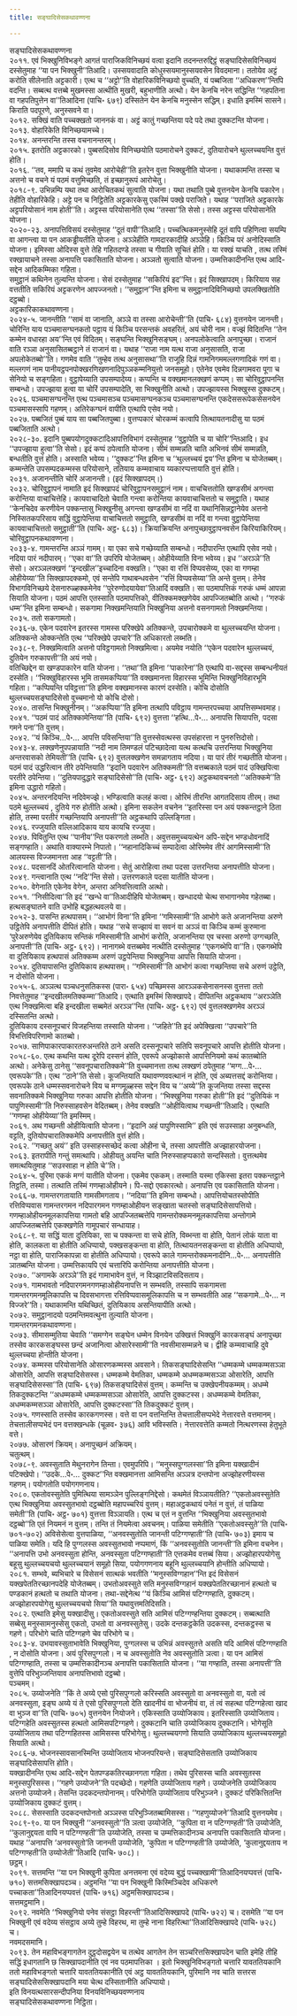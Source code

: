 ```yaml
---
title: सङ्घादिसेसकथावण्णना

---
```

सङ्घादिसेसकथावण्णना  
२०११. एवं भिक्खुनिविभङ्गे आगतं पाराजिकविनिच्छयं वत्वा इदानि तदनन्तरुद्दिट्ठं सङ्घादिसेसविनिच्छयं दस्सेतुमाह ‘‘या पन भिक्खुनी’’तिआदि। उस्सयवादाति कोधुस्सयमानुस्सयवसेन विवदमाना। ततोयेव अट्टं करोति सीलेनाति अट्टकारी। एत्थ च ‘‘अट्टो’’ति वोहारिकविनिच्छयो वुच्चति, यं पब्बजिता ‘‘अधिकरण’’न्तिपि वदन्ति। सब्बत्थ वत्तब्बे मुखमस्सा अत्थीति मुखरी, बहुभाणीति अत्थो। येन केनचि नरेन सद्धिन्ति ‘‘गहपतिना वा गहपतिपुत्तेन वा’’तिआदिना (पाचि॰ ६७९) दस्सितेन येन केनचि मनुस्सेन सद्धिम्। इधाति इमस्मिं सासने। किराति पदपूरणे, अनुस्सवने वा।  
२०१२. सक्खिं वाति पच्चक्खतो जाननकं वा। अट्टं कातुं गच्छन्तिया पदे पदे तथा दुक्कटन्ति योजना।  
२०१३. वोहारिकेति विनिच्छयामच्चे।  
२०१४. अनन्तरन्ति तस्स वचनानन्तरम्।  
२०१५. इतरोति अट्टकारको। पुब्बसदिसोव विनिच्छयोति पठमारोचने दुक्कटं, दुतियारोचने थुल्लच्चयन्ति वुत्तं होति।  
२०१६. ‘‘तव, ममापि च कथं तुवमेव आरोचेही’’ति इतरेन वुत्ता भिक्खुनीति योजना। यथाकामन्ति तस्सा च अत्तनो च वचने यं पठमं वत्तुमिच्छति, तं इच्छानुरूपं आरोचेतु।  
२०१८-९. उभिन्नम्पि यथा तथा आरोचितकथं सुत्वाति योजना। यथा तथाति पुब्बे वुत्तनयेन केनचि पकारेन। तेहीति वोहारिकेहि। अट्टे पन च निट्ठितेति अट्टकारकेसु एकस्मिं पक्खे पराजिते। यथाह ‘‘पराजिते अट्टकारके अट्टपरियोसानं नाम होती’’ति। अट्टस्स परियोसानेति एत्थ ‘‘तस्सा’’ति सेसो। तस्स अट्टस्स परियोसानेति योजना।  
२०२०-२३. अनापत्तिविसयं दस्सेतुमाह ‘‘दूतं वापी’’तिआदि। पच्चत्थिकमनुस्सेहि दूतं वापि पहिणित्वा सयम्पि वा आगन्त्वा या पन आकड्ढीयतीति योजना। अञ्ञेहीति गामदारकादीहि अञ्ञेहि। किञ्चि परं अनोदिस्साति योजना। इमिस्सा ओदिस्स वुत्ते तेहि गहितदण्डे तस्सा च गीवाति सूचितं होति। या रक्खं याचति , तत्थ तस्मिं रक्खायाचने तस्सा अनापत्ति पकासिताति योजना। अञ्ञतो सुत्वाति योजना। उम्मत्तिकादीनन्ति एत्थ आदि-सद्देन आदिकम्मिका गहिता।  
समुट्ठानं कथिनेन तुल्यन्ति योजना। सेसं दस्सेतुमाह ‘‘सकिरियं इद’’न्ति। इदं सिक्खापदम्। किरियाय सह वत्ततीति सकिरियं अट्टकरणेन आपज्जनतो। ‘‘समुट्ठान’’न्ति इमिना च समुट्ठानादिविनिच्छयो उपलक्खितोति दट्ठब्बो।  
अट्टकारिकाकथावण्णना।  
२०२४-५. जानन्तीति ‘‘सामं वा जानाति, अञ्ञे वा तस्सा आरोचेन्ती’’ति (पाचि॰ ६८४) वुत्तनयेन जानन्ती। चोरिन्ति याय पञ्चमासग्घनकतो पट्ठाय यं किञ्चि परसन्तकं अवहरितं, अयं चोरी नाम। वज्झं विदितन्ति ‘‘तेन कम्मेन वधारहा अय’’न्ति एवं विदितम्। सङ्घन्ति भिक्खुनिसङ्घम्। अनपलोकेत्वाति अनापुच्छा। राजानं वाति रञ्ञा अनुसासितब्बट्ठाने तं राजानं वा। यथाह ‘‘राजा नाम यत्थ राजा अनुसासति, राजा अपलोकेतब्बो’’ति। गणमेव वाति ‘‘तुम्हेव तत्थ अनुसासथा’’ति राजूहि दिन्नं गामनिगममल्लगणादिकं गणं वा। मल्लगणं नाम पानीयट्ठपनपोक्खरणिखणनादिपुञ्ञकम्मनियुत्तो जनसमूहो। एतेनेव एवमेव दिन्नगामवरा पूगा च सेनियो च सङ्गहिता। वुट्ठापेय्याति उपसम्पादेय्य। कप्पन्ति च वक्खमानलक्खणं कप्पम्। सा चोरिवुट्ठापनन्ति सम्बन्धो। उपज्झाया हुत्वा या चोरिं उपसम्पादेति, सा भिक्खुनीति अत्थो। उपज्झायस्स भिक्खुस्स दुक्कटम्।  
२०२६. पञ्चमासग्घनन्ति एत्थ पञ्चमासञ्च पञ्चमासग्घनकञ्च पञ्चमासग्घनन्ति एकदेससरूपेकसेसनयेन पञ्चमासस्सापि गहणम्। अतिरेकग्घनं वापीति एत्थापि एसेव नयो।  
२०२७. पब्बजितं पुब्बं याय सा पब्बजितपुब्बा। वुत्तप्पकारं चोरकम्मं कत्वापि तित्थायतनादीसु या पठमं पब्बजिताति अत्थो।  
२०२८-३०. इदानि पुब्बपयोगदुक्कटादिआपत्तिविभागं दस्सेतुमाह ‘‘वुट्ठापेति च या चोरि’’न्तिआदि। इध ‘‘उपज्झाया हुत्वा’’ति सेसो। इदं कप्पं ठपेत्वाति योजना। सीमं सम्मन्नति चाति अभिनवं सीमं सम्मन्नति, बन्धतीति वुत्तं होति। अस्साति भवेय्य। ‘‘दुक्कट’’न्ति इमिना च ‘‘थुल्लच्चयं द्वय’’न्ति इमिना च योजेतब्बम्।  
कम्मन्तेति उपसम्पदकम्मस्स परियोसाने, ततियाय कम्मवाचाय य्यकारप्पत्तायाति वुत्तं होति।  
२०३१. अजानन्तीति चोरिं अजानन्ती। (इदं सिक्खापदम्।)  
२०३२. चोरिवुट्ठापनं नामाति इदं सिक्खापदं चोरिवुट्ठापनसमुट्ठानं नाम। वाचचित्ततोति खण्डसीमं अगन्त्वा करोन्तिया वाचाचित्तेहि। कायवाचादितो चेवाति गन्त्वा करोन्तिया कायवाचाचित्ततो च समुट्ठाति। यथाह ‘‘केनचिदेव करणीयेन पक्कन्तासु भिक्खुनीसु अगन्त्वा खण्डसीमं वा नदिं वा यथानिसिन्नट्ठानेयेव अत्तनो निस्सितकपरिसाय सद्धिं वुट्ठापेन्तिया वाचाचित्ततो समुट्ठाति, खण्डसीमं वा नदिं वा गन्त्वा वुट्ठापेन्तिया कायवाचाचित्ततो समुट्ठाती’’ति (पाचि॰ अट्ठ॰ ६८३)। क्रियाक्रियन्ति अनापुच्छावुट्ठापनवसेन किरियाकिरियम्।  
चोरिवुट्ठापनकथावण्णना।  
२०३३-४. गामन्तरन्ति अञ्ञं गामम्। या एका सचे गच्छेय्याति सम्बन्धो। नदीपारन्ति एत्थापि एसेव नयो। नदिया पारं नदीपारम्। ‘‘एका वा’’ति उपरिपि योजेतब्बम्। ओहीयेय्याति विना भवेय्य। इध ‘‘अरञ्ञे’’ति सेसो। अरञ्ञलक्खणं ‘‘इन्दखील’’इच्चादिना वक्खति। ‘‘एका वा रत्तिं विप्पवसेय्य, एका वा गणम्हा ओहीयेय्या’’ति सिक्खापदक्कमो, एवं सन्तेपि गाथाबन्धवसेन ‘‘रत्तिं विप्पवसेय्या’’ति अन्ते वुत्तम्। तेनेव विभागविनिच्छये देसनारुळ्हक्कमेनेव ‘‘पुरेरुणोदयायेवा’’तिआदिं वक्खति। सा पठमापत्तिकं गरुकं धम्मं आपन्ना सियाति योजना। पठमं आपत्ति एतस्साति पठमापत्तिको, वीतिक्कमक्खणेयेव आपज्जितब्बोति अत्थो। ‘‘गरुकं धम्म’’न्ति इमिना सम्बन्धो। सकगामा निक्खमन्तियाति भिक्खुनिया अत्तनो वसनगामतो निक्खमन्तिया।  
२०३५. ततो सकगामतो।  
२०३६-७. एकेन पदवारेन इतरस्स गामस्स परिक्खेपे अतिक्कन्ते, उपचारोक्कमे वा थुल्लच्चयन्ति योजना। अतिक्कन्ते ओक्कन्तेति एत्थ ‘‘परिक्खेपे उपचारे’’ति अधिकारतो लब्भति।  
२०३८-९. निक्खमित्वाति अत्तनो पविट्ठगामतो निक्खमित्वा। अयमेव नयोति ‘‘एकेन पदवारेन थुल्लच्चयं, दुतियेन गरुकापत्ती’’ति अयं नयो।  
वतिच्छिद्देन वा खण्डपाकारेन वाति योजना। ‘‘तथा’’ति इमिना ‘‘पाकारेना’’ति एत्थापि वा-सद्दस्स सम्बन्धनीयतं दस्सेति। ‘‘भिक्खुविहारस्स भूमि तासमकप्पिया’’ति वक्खमानत्ता विहारस्स भूमिन्ति भिक्खुनिविहारभूमि गहिता। ‘‘कप्पियन्ति पविट्ठत्ता’’ति इमिना वक्खमानस्स कारणं दस्सेति। कोचि दोसोति थुल्लच्चयसङ्घादिसेसो वुच्चमानो यो कोचि दोसो।  
२०४०. तासन्ति भिक्खुनीनम्। ‘‘अकप्पिया’’ति इमिना तत्थापि पविट्ठाय गामन्तरपच्चया आपत्तिसम्भवमाह।  
२०४१. ‘‘पठमं पादं अतिक्कामेन्तिया’’ति (पाचि॰ ६९२) वुत्तत्ता ‘‘हत्थि…पे॰… अनापत्ति सियापत्ति, पदसा गमने पना’’ति वुत्तम्।  
२०४२. ‘‘यं किञ्चि…पे॰… आपत्ति पविसन्तिया’’ति वुत्तस्सेवत्थस्स उपसंहारत्ता न पुनरुत्तिदोसो।  
२०४३-४. लक्खणेनुपपन्नायाति ‘‘नदी नाम तिमण्डलं पटिच्छादेत्वा यत्थ कत्थचि उत्तरन्तिया भिक्खुनिया अन्तरवासको तेमियती’’ति (पाचि॰ ६९२) वुत्तलक्खणेन समन्नागताय नदिया। या पारं तीरं गच्छतीति योजना।  
पठमं पादं उद्धरित्वान तीरे ठपेन्तियाति ‘‘इदानि पदवारेन अतिक्कमती’’ति वत्तब्बकाले पठमं पादं उक्खिपित्वा परतीरे ठपेन्तिया। ‘‘दुतियपादुद्धारे सङ्घादिसेसो’’ति (पाचि॰ अट्ठ॰ ६९२) अट्ठकथावचनतो ‘‘अतिक्कमे’’ति इमिना उद्धारो गहितो।  
२०४५. अन्तरनदियन्ति नदिवेमज्झे। भण्डित्वाति कलहं कत्वा। ओरिमं तीरन्ति आगतदिसाय तीरम्। तथा पठमे थुल्लच्चयं , दुतिये गरु होतीति अत्थो। इमिना सकलेन वचनेन ‘‘इतरिस्सा पन अयं पक्कन्तट्ठाने ठिता होति, तस्मा परतीरं गच्छन्तियापि अनापत्ती’’ति अट्ठकथापि उल्लिङ्गिता।  
२०४६. रज्जुयाति वल्लिआदिकाय याय कायचि रज्जुया।  
२०४७. पिवितुन्ति एत्थ ‘‘पानीय’’न्ति पकरणतो लब्भति। अवुत्तसमुच्चयत्थेन अपि-सद्देन भण्डधोवनादिं सङ्गण्हाति। अथाति वाक्यारम्भे निपातो। ‘‘नहानादिकिच्चं सम्पादेत्वा ओरिममेव तीरं आगमिस्सामी’’ति आलयस्स विज्जमानत्ता आह ‘‘वट्टती’’ति।  
२०४८. पदसानदिं ओतरित्वानाति योजना। सेतुं आरोहित्वा तथा पदसा उत्तरन्तिया अनापत्तीति योजना।  
२०४९. गन्त्वानाति एत्थ ‘‘नदि’’न्ति सेसो। उत्तरणकाले पदसा यातीति योजना।  
२०५०. वेगेनाति एकेनेव वेगेन, अन्तरा अनिवत्तित्वाति अत्थो।  
२०५१. ‘‘निसीदित्वा’’ति इदं ‘‘खन्धे वा’’तिआदीहिपि योजेतब्बम्। खन्धादयो चेत्थ सभागानमेव गहेतब्बा। हत्थसङ्घातने वाति उभोहि बद्धहत्थवलये वा।  
२०५२-३. पासन्ति हत्थपासम्। ‘‘आभोगं विना’’ति इमिना ‘‘गमिस्सामी’’ति आभोगे कते अजानन्तिया अरुणे उट्ठितेपि अनापत्तीति दीपितं होति। यथाह ‘‘सचे सज्झायं वा सवनं वा अञ्ञं वा किञ्चि कम्मं कुरुमाना ‘पुरेअरुणेयेव दुतियिकाय सन्तिकं गमिस्सामी’ति आभोगं करोति, अजानन्तिया एव चस्सा अरुणो उग्गच्छति, अनापत्ती’’ति (पाचि॰ अट्ठ॰ ६९२)। नानागब्भे वत्तब्बमेव नत्थीति दस्सेतुमाह ‘‘एकगब्भेपि वा’’ति। एकगब्भेपि वा दुतियिकाय हत्थपासं अतिक्कम्म अरुणं उट्ठपेन्तिया भिक्खुनिया आपत्ति सियाति योजना।  
२०५४. दुतियापासन्ति दुतियिकाय हत्थपासम्। ‘‘गमिस्सामी’’ति आभोगं कत्वा गच्छन्तिया सचे अरुणं उट्ठेति, न दोसोति योजना।  
२०५५-६. अञ्ञत्थ पञ्चधनुसतिकस्स (पारा॰ ६५४) पच्छिमस्स आरञ्ञकसेनासनस्स वुत्तत्ता ततो निवत्तेतुमाह ‘‘इन्दखीलमतिक्कम्मा’’तिआदि। एत्थाति इमस्मिं सिक्खापदे। दीपितन्ति अट्ठकथाय ‘‘अरञ्ञेति एत्थ निक्खमित्वा बहि इन्दखीला सब्बमेतं अरञ्ञ’’न्ति (पाचि॰ अट्ठ॰ ६९२) एवं वुत्तलक्खणमेव अरञ्ञं दस्सितन्ति अत्थो।  
दुतियिकाय दस्सनूपचारं विजहन्तिया तस्साति योजना। ‘‘जहिते’’ति इदं अपेक्खित्वा ‘‘उपचारे’’ति विभत्तिविपरिणामो कातब्बो।  
२०५७. साणिपाकारपाकारतरुअन्तरिते ठाने असति दस्सनूपचारे सतिपि सवनूपचारे आपत्ति होतीति योजना।  
२०५८-६०. एत्थ कथन्ति यत्थ दूरेपि दस्सनं होति, एवरूपे अज्झोकासे आपत्तिनियमो कथं कातब्बोति अत्थो। अनेकेसु ठानेसु ‘‘सवनूपचारातिक्कमे’’ति वुच्चमानत्ता तत्थ लक्खणं ठपेतुमाह ‘‘मग्ग…पे॰… एवरूपके’’ति। एत्थ ‘‘ठाने’’ति सेसो। कूजन्तियाति यथावण्णववत्थानं न होति, एवं अब्यत्तसद्दं करोन्तिया।  
एवरूपके ठाने धम्मस्सवनारोचने विय च मग्गमूळ्हस्स सद्देन विय च ‘‘अय्ये’’ति कूजन्तिया तस्सा सद्दस्स सवनातिक्कमे भिक्खुनिया गरुका आपत्ति होतीति योजना। ‘‘भिक्खुनिया गरुका होती’’ति इदं ‘‘दुतियिकं न पापुणिस्सामी’’ति निरुस्साहवसेन वेदितब्बम्। तेनेव वक्खति ‘‘ओहीयित्वाथ गच्छन्ती’’तिआदि। एत्थाति ‘‘गणम्हा ओहीयेय्या’’ति इमस्मिम्।  
२०६१. अथ गच्छन्ती ओहीयित्वाति योजना। ‘‘इदानि अहं पापुणिस्सामि’’ इति एवं सउस्साहा अनुबन्धति, वट्टति, दुतियोपचारातिक्कमेपि अनापत्तीति वुत्तं होति।  
२०६२. ‘‘गच्छतु अयं’’ इति उस्साहस्सच्छेदं कत्वा ओहीना चे, तस्सा आपत्तीति अज्झाहारयोजना।  
२०६३. इतरापीति गन्तुं समत्थापि। ओहीयतु अयन्ति चाति निरुस्साहप्पकारो सन्दस्सितो। वुत्तत्थमेव समत्थयितुमाह ‘‘सउस्साहा न होति चे’’ति।  
२०६४-५. पुरिमा एककं मग्गं यातीति योजना। एकमेव एककम्। तस्माति यस्मा एकिस्सा इतरा पक्कन्तट्ठाने तिट्ठति, तस्मा। तत्थाति तस्मिं गणम्हाओहीयने। पि-सद्दो एवकारत्थो। अनापत्ति एव पकासिताति योजना।  
२०६६-७. गामन्तरगतायाति गामसीमगताय। ‘‘नदिया’’ति इमिना सम्बन्धो। आपत्तियोचतस्सोपीति रत्तिविप्पवास गामन्तरगमन नदिपारगमन गणम्हाओहीयन सङ्खाता चतस्सो सङ्घादिसेसापत्तियो। गणम्हाओहीयनमूलकापत्तिया गामतो बहि आपज्जितब्बत्तेपि गामन्तरोक्कमनमूलकापत्तिया अन्तोगामे आपज्जितब्बत्तेपि एकक्खणेति गामूपचारं सन्धायाह।  
२०६८-९. या सद्धिं याता दुतियिका, सा च पक्कन्ता वा सचे होति, विब्भन्ता वा होति, पेतानं लोकं याता वा होति, कालकता वा होतीति अधिप्पायो, पक्खसङ्कन्ता वा होति, तित्थायतनसङ्कन्ता वा होतीति अधिप्पायो, नट्ठा वा होति, पाराजिकापन्ना वा होतीति अधिप्पायो। एवरूपे काले गामन्तरोक्कमनादीनि…पे॰… अनापत्तीति ञातब्बन्ति योजना। उम्मत्तिकायपि एवं चत्तारिपि करोन्तिया अनापत्तीति योजना।  
२०७०. ‘‘अगामके अरञ्ञे’’ति इदं गामाभावेन वुत्तं, न विञ्झाटविसदिसताय।  
२०७१. गामभावतो नदिपारगमनगणम्हाओहीयनापत्ति न सम्भवति, तस्सापि सकगामत्ता गामन्तरगमनमूलिकापत्ति च दिवसभागत्ता रत्तिविप्पवासमूलिकापत्ति च न सम्भवतीति आह ‘‘सकगामे…पे॰… न विज्जरे’’ति। यथाकामन्ति यथिच्छितं, दुतियिकाय असन्तियापीति अत्थो।  
२०७२. समुट्ठानादयो पठमन्तिमवत्थुना तुल्याति योजना।  
गामन्तरगमनकथावण्णना।  
२०७३. सीमासम्मुतिया चेवाति ‘‘समग्गेन सङ्घेन धम्मेन विनयेन उक्खित्तं भिक्खुनिं कारकसङ्घं अनापुच्छा तस्सेव कारकसङ्घस्स छन्दं अजानित्वा ओसारेस्सामी’’ति नवसीमासम्मन्नने च। द्वीहि कम्मवाचाहि दुवे थुल्लच्चया होन्तीति योजना।  
२०७४. कम्मस्स परियोसानेति ओसारणकम्मस्स अवसाने। तिकसङ्घादिसेसन्ति ‘‘धम्मकम्मे धम्मकम्मसञ्ञा ओसारेति, आपत्ति सङ्घादिसेसस्स। धम्मकम्मे वेमतिका, धम्मकम्मे अधम्मकम्मसञ्ञा ओसारेति, आपत्ति सङ्घादिसेसस्सा’’ति (पाचि॰ ६९७) तिकसङ्घादिसेसं वुत्तम्। कम्मन्ति च उक्खेपनीयकम्मम्। अधम्मे तिकदुक्कटन्ति ‘‘अधम्मकम्मे धम्मकम्मसञ्ञा ओसारेति, आपत्ति दुक्कटस्स। अधम्मकम्मे वेमतिका, अधम्मकम्मसञ्ञा ओसारेति, आपत्ति दुक्कटस्सा’’ति तिकदुक्कटं वुत्तम्।  
२०७५. गणस्साति तस्सेव कारकगणस्स। वत्ते वा पन वत्तन्तिन्ति तेचत्तालीसप्पभेदे नेत्तारवत्ते वत्तमानम्। तेचत्तालीसप्पभेदं पन वत्तक्खन्धके (चूळव॰ ३७६) आवि भविस्सति। नेत्तारवत्तेति कम्मतो नित्थरणस्स हेतुभूते वत्ते।  
२०७७. ओसारणं क्रियम्। अनापुच्छनं अक्रियम्।  
चतुत्थम्।  
२०७८-९. अवस्सुताति मेथुनरागेन तिन्ता। एवमुपरिपि। ‘‘मनुस्सपुग्गलस्सा’’ति इमिना यक्खादीनं पटिक्खेपो। ‘‘उदके…पे॰… दुक्कट’’न्ति वक्खमानत्ता आमिसन्ति अञ्ञत्र दन्तपोना अज्झोहरणीयस्स गहणम्। पयोगतोति पयोगगणनाय।  
२०८०. एकतोवस्सुतेति पुमित्थिया सामञ्ञेन पुल्लिङ्गनिद्देसो। कथमेतं विञ्ञायतीति? ‘‘एकतोअवस्सुतेति एत्थ भिक्खुनिया अवस्सुतभावो दट्ठब्बोति महापच्चरियं वुत्तम्। महाअट्ठकथायं पनेतं न वुत्तं, तं पाळिया समेती’’ति (पाचि॰ अट्ठ॰ ७०१) वुत्तत्ता विञ्ञायति। एत्थ च एतं न वुत्तन्ति ‘‘भिक्खुनिया अवस्सुतभावो दट्ठब्बो’’ति एतं नियमनं न वुत्तम्। तन्ति तं नियमेत्वा अवचनम्। पाळिया समेतीति ‘‘एकतोअवस्सुते’’ति (पाचि॰ ७०१-७०२) अविसेसेत्वा वुत्तपाळिया, ‘‘अनवस्सुतोति जानन्ती पटिग्गण्हाती’’ति (पाचि॰ ७०३) इमाय च पाळिया समेति। यदि हि पुग्गलस्स अवस्सुतभावो नप्पमाणं, किं ‘‘अनवस्सुतोति जानन्ती’’ति इमिना वचनेन। ‘‘अनापत्ति उभो अनवस्सुता होन्ति, अनवस्सुता पटिग्गण्हाती’’ति एत्तकमेव वत्तब्बं सिया। अज्झोहारपयोगेसु बहूसु थुल्लच्चयचयो थुल्लच्चयानं समूहो सिया, पयोगगणनाय बहूनि थुल्लच्चयानि होन्तीति अधिप्पायो।  
२०८१. सम्भवे, ब्यभिचारे च विसेसनं सात्थकं भवतीति ‘‘मनुस्सविग्गहान’’न्ति इदं विसेसनं यक्खपेततिरच्छानपदेहि योजेतब्बम्। उभतोअवस्सुते सति मनुस्सविग्गहानं यक्खपेततिरच्छानानं हत्थतो च पण्डकानं हत्थतो च तथाति योजना। तथा-सद्देनेत्थ ‘‘यं किञ्चि आमिसं पटिग्गण्हाति, दुक्कटम्। अज्झोहारपयोगेसु थुल्लच्चयचयो सिया’’ति यथावुत्तमतिदिसति।  
२०८२. एत्थाति इमेसु यक्खादीसु। एकतोअवस्सुते सति आमिसं पटिग्गण्हन्तिया दुक्कटम्। सब्बत्थाति सब्बेसु मनुस्सामनुस्सेसु एकतो, उभतो वा अनवस्सुतेसु। उदके दन्तकट्ठकेति उदकस्स, दन्तकट्ठस्स च गहणे। परिभोगे चाति पटिग्गहणे चेव परिभोगे च।  
२०८३-४. उभयावस्सुताभावेति भिक्खुनिया, पुग्गलस्स च उभिन्नं अवस्सुतत्ते असति यदि आमिसं पटिग्गण्हाति , न दोसोति योजना। अयं पुरिसपुग्गलो। न च अवस्सुतोति नेव अवस्सुतोति ञत्वा। या पन आमिसं पटिग्गण्हाति, तस्सा च उम्मत्तिकादीनञ्च अनापत्ति पकासिताति योजना। ‘‘या गण्हाति, तस्सा अनापत्ती’’ति वुत्तेपि परिभुञ्जन्तियाव अनापत्तिभावो दट्ठब्बो।  
पञ्चमम्।  
२०८५. उय्योजनेति ‘‘किं ते अय्ये एसो पुरिसपुग्गलो करिस्सति अवस्सुतो वा अनवस्सुतो वा, यतो त्वं अनवस्सुता, इङ्घ अय्ये यं ते एसो पुरिसपुग्गलो देति खादनीयं वा भोजनीयं वा, तं त्वं सहत्था पटिग्गहेत्वा खाद वा भुञ्ज वा’’ति (पाचि॰ ७०५) वुत्तनयेन नियोजने। एकिस्साति उय्योजिकाय। इतरिस्साति उय्योजिताय। पटिग्गहेति अवस्सुतस्स हत्थतो आमिसपटिग्गहणे। दुक्कटानि चाति उय्योजिकाय दुक्कटानि। भोगेसूति उय्योजिताय तथा पटिग्गहितस्स आमिसस्स परिभोगेसु। थुल्लच्चयगणो सियाति उय्योजिकाय थुल्लच्चयसमूहो सियाति अत्थो।  
२०८६-७. भोजनस्सावसानस्मिन्ति उय्योजिताय भोजनपरियन्ते। सङ्घादिसेसताति उय्योजिकाय सङ्घादिसेसापत्ति होति।  
यक्खादीनन्ति एत्थ आदि-सद्देन पेतपण्डकतिरच्छानगता गहिता। तथेव पुरिसस्स चाति अवस्सुतस्स मनुस्सपुरिसस्स। ‘‘गहणे उय्योजने’’ति पदच्छेदो। गहणेति उय्योजिताय गहणे। उय्योजनेति उय्योजिकाय अत्तनो उय्योजने। तेसन्ति उदकदन्तपोनानम्। परिभोगेति उय्योजिताय परिभुञ्जने। दुक्कटं परिकित्तितन्ति उय्योजिकाय दुक्कटं वुत्तम्।  
२०८८. सेसस्साति उदकदन्तपोनतो अञ्ञस्स परिभुञ्जितब्बामिसस्स। ‘‘गहणुय्योजने’’तिआदि वुत्तनयमेव।  
२०८९-९०. या पन भिक्खुनी ‘‘अनवस्सुतो’’ति ञत्वा उय्योजेति, ‘‘कुपिता वा न पटिग्गण्हती’’ति उय्योजेति, ‘‘कुलानुद्दयता वापि न पटिग्गण्हती’’ति उय्योजेति, तस्सा च उम्मत्तिकादीनञ्च अनापत्ति पकासिताति योजना। यथाह ‘‘अनापत्ति ‘अनवस्सुतो’ति जानन्ती उय्योजेति, ‘कुपिता न पटिग्गण्हती’ति उय्योजेति, ‘कुलानुद्दयताय न पटिग्गण्हती’ति उय्योजेती’’तिआदि (पाचि॰ ७०८)।  
छट्ठम्।  
२०९१. सत्तमन्ति ‘‘या पन भिक्खुनी कुपिता अनत्तमना एवं वदेय्य बुद्धं पच्चक्खामी’’तिआदिनयप्पवत्तं (पाचि॰ ७१०) सत्तमसिक्खापदञ्च। अट्ठमन्ति ‘‘या पन भिक्खुनी किस्मिञ्चिदेव अधिकरणे पच्चाकता’’तिआदिनयप्पवत्तं (पाचि॰ ७१६) अट्ठमसिक्खापदञ्च।  
सत्तमट्ठमानि।  
२०९२. नवमेति ‘‘भिक्खुनियो पनेव संसट्ठा विहरन्ती’’तिआदिसिक्खापदे (पाचि॰ ७२२) च। दसमेति ‘‘या पन भिक्खुनी एवं वदेय्य संसट्ठाव अय्ये तुम्हे विहरथ, मा तुम्हे नाना विहरित्था’’तिआदिसिक्खापदे (पाचि॰ ७२८) च।  
नवमदसमानि।  
२०९३. तेन महाविभङ्गागतेन दुट्ठदोसद्वयेन च तत्थेव आगतेन तेन सञ्चरित्तसिक्खापदेन चाति इमेहि तीहि सद्धिं इधागतानि छ सिक्खापदानीति एवं नव पठमापत्तिका । इतो भिक्खुनिविभङ्गतो चत्तारि यावततियकानि ततो महाविभङ्गतो चत्तारि यावततियकानीति एवं अट्ठ यावततियकानि, पुरिमानि नव चाति सत्तरस सङ्घादिसेससिक्खापदानि मया चेत्थ दस्सितानीति अधिप्पायो।  
इति विनयत्थसारसन्दीपनिया विनयविनिच्छयवण्णनाय  
सङ्घादिसेसकथावण्णना निट्ठिता।  
